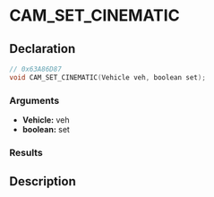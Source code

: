 # CAM_SET_CINEMATIC

## Declaration
```cpp
// 0x63A86D87
void CAM_SET_CINEMATIC(Vehicle veh, boolean set);
```

### Arguments
- **Vehicle:** veh
- **boolean:** set

### Results

## Description
